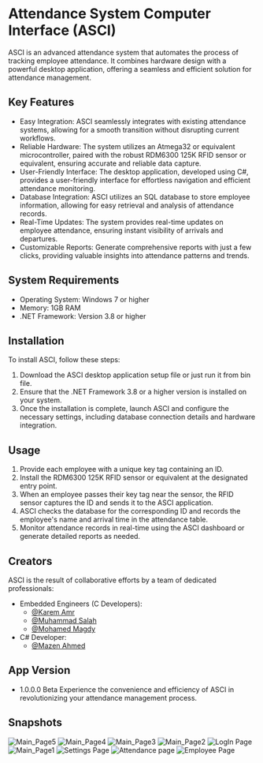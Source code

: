 # Attendance System Computer Interface (ASCI)
ASCI is an advanced attendance system that automates the process of tracking employee attendance. It combines hardware design with a powerful desktop application, offering a seamless and efficient solution for attendance management.

## Key Features
- Easy Integration: ASCI seamlessly integrates with existing attendance systems, allowing for a smooth transition without disrupting current workflows.
- Reliable Hardware: The system utilizes an Atmega32 or equivalent microcontroller, paired with the robust RDM6300 125K RFID sensor or equivalent, ensuring accurate and reliable data capture.
- User-Friendly Interface: The desktop application, developed using C#, provides a user-friendly interface for effortless navigation and efficient attendance monitoring.
- Database Integration: ASCI utilizes an SQL database to store employee information, allowing for easy retrieval and analysis of attendance records.
- Real-Time Updates: The system provides real-time updates on employee attendance, ensuring instant visibility of arrivals and departures.
- Customizable Reports: Generate comprehensive reports with just a few clicks, providing valuable insights into attendance patterns and trends.

## System Requirements
- Operating System: Windows 7 or higher
- Memory: 1GB RAM
- .NET Framework: Version 3.8 or higher

## Installation
To install ASCI, follow these steps:
1. Download the ASCI desktop application setup file or just run it from bin file.
2. Ensure that the .NET Framework 3.8 or a higher version is installed on your system.
3. Once the installation is complete, launch ASCI and configure the necessary settings, including database connection details and hardware integration.

## Usage
1. Provide each employee with a unique key tag containing an ID.
2. Install the RDM6300 125K RFID sensor or equivalent at the designated entry point.
3. When an employee passes their key tag near the sensor, the RFID sensor captures the ID and sends it to the ASCI application.
4. ASCI checks the database for the corresponding ID and records the employee's name and arrival time in the attendance table.
5. Monitor attendance records in real-time using the ASCI dashboard or generate detailed reports as needed.

## Creators
ASCI is the result of collaborative efforts by a team of dedicated professionals:
- Embedded Engineers (C Developers):
  - [@Karem Amr](https://www.github.com/silentmug)
  - [@Muhammad Salah](https://www.github.com/MuhammadSalah-MS)
  - [@Mohamed Magdy](https://www.github.com/mohamedmagdyali-lab)
- C# Developer:
  - [@Mazen Ahmed](https://www.github.com/Mazen20021)

## App Version 
- 1.0.0.0 Beta
Experience the convenience and efficiency of ASCI in revolutionizing your attendance management process.
 
## Snapshots
![Main_Page5](https://github.com/Mazen20021/ASCI/assets/131156076/5e2ac0b0-0090-4bf6-8486-b3d7132c98cc)
![Main_Page4](https://github.com/Mazen20021/ASCI/assets/131156076/e86f8ec5-8770-45e9-aa67-16b7cd60f8f9)
![Main_Page3](https://github.com/Mazen20021/ASCI/assets/131156076/e2e8b471-c2b7-40bb-8daa-4c0fee2825fc)
![Main_Page2](https://github.com/Mazen20021/ASCI/assets/131156076/2353d3a1-0f57-4810-a726-6ed17165e047)
![LogIn Page](https://github.com/Mazen20021/ASCI/assets/131156076/04544874-d23f-41e6-ba53-fc6c634f6778)
![Main_Page1](https://github.com/Mazen20021/ASCI/assets/131156076/fcf18c47-0df2-486e-a2c7-a4e668f118d8)
![Settings Page](https://github.com/Mazen20021/ASCI/assets/131156076/61ce5ac6-23e7-4210-8abc-1c44b1c79061)
![Attendance page](https://github.com/Mazen20021/ASCI/assets/131156076/2da1ec7d-7933-4648-a039-3c3566128eba)
![Employee Page](https://github.com/Mazen20021/ASCI/assets/131156076/0f790777-dacf-40c2-b71d-3d55854d6ef6)
